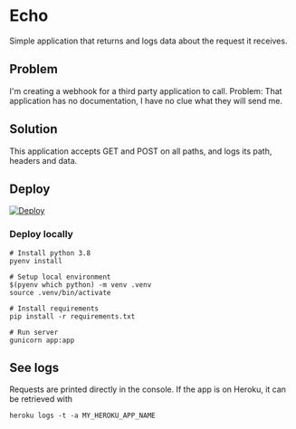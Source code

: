 # Echo

Simple application that returns and logs data about the request it receives.



## Problem

I'm creating a webhook for a third party application to call. Problem: That application has no documentation, I have no clue what they will send me.


## Solution
This application accepts GET and POST on all paths, and logs its path, headers and data.


## Deploy

[![Deploy](https://www.herokucdn.com/deploy/button.svg)](https://heroku.com/deploy)

### Deploy locally
```
# Install python 3.8
pyenv install

# Setup local environment
$(pyenv which python) -m venv .venv
source .venv/bin/activate
 
# Install requirements
pip install -r requirements.txt

# Run server
gunicorn app:app
```

## See logs
Requests are printed directly in the console. If the app is on Heroku, it can be retrieved with 
```
heroku logs -t -a MY_HEROKU_APP_NAME 
```
